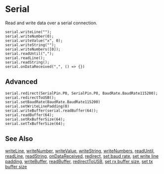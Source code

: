 # Serial

Read and write data over a serial connection.

```cards
serial.writeLine("");
serial.writeNumber(0);
serial.writeValue("x", 0);
serial.writeString("");
serial.writeNumbers([0]);
serial.readUntil(",");
serial.readLine();
serial.readString();
serial.onDataReceived(",", () => {})
```

## Advanced

```cards
serial.redirect(SerialPin.P0, SerialPin.P0, BaudRate.BaudRate115200);
serial.redirectToUSB();
serial.setBaudRate(BaudRate.BaudRate115200)
serial.setWriteLinePadding(0)
serial.writeBuffer(serial.readBuffer(64));
serial.readBuffer(64);
serial.setRxBufferSize(64);
serial.setTxBufferSize(64);
```

## See Also

[writeLine](/reference/serial/write-line), [writeNumber](/reference/serial/write-number), [writeValue](/reference/serial/write-value),
[writeString](/reference/serial/write-string), 
[writeNumbers](/reference/serial/write-numbers), [readUntil](/reference/serial/read-until), [readLine](/reference/serial/read-line),
[readString](/reference/serial/read-string), [onDataReceived](/reference/serial/on-data-received),
[redirect](/reference/serial/redirect), [set baud rate](/reference/serial/set-baud-rate), [set write line padding](/reference/serial/set-write-line-padding),
[writeBuffer](/reference/serial/write-buffer), [readBuffer](/reference/serial/read-buffer),
[redirectToUSB](/reference/serial/redirect-to-usb),
[set rx buffer size](/reference/serial/set-rx-buffer-size),
[set tx buffer size](/reference/serial/set-tx-buffer-size)